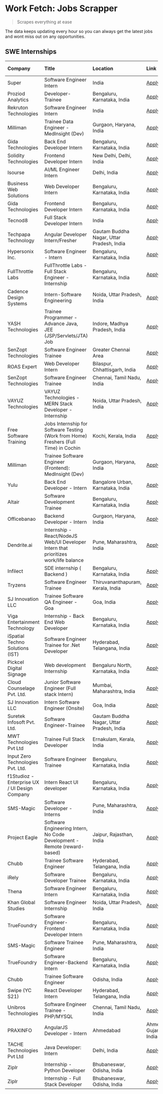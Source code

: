 # Work Fetch: Jobs Scrapper
> Scrapes everything at ease

The data keeps updating every hour so you can always get the latest jobs and wont miss out on any opportunities.

## SWE Internships
<!--START_SECTION:workfetch-->
| Company                                       | Title                                                                                | Location                                  | Link                                                                                                                                                                                                                                                                                                         | Date Posted   |
|:----------------------------------------------|:-------------------------------------------------------------------------------------|:------------------------------------------|:-------------------------------------------------------------------------------------------------------------------------------------------------------------------------------------------------------------------------------------------------------------------------------------------------------------|:--------------|
| Super                                         | Software Engineer Intern                                                             | India                                     | [Apply](https://in.linkedin.com/jobs/view/software-engineer-intern-at-super-3832648104?refId=qFuGEy43mOreOlP4hn8KSQ%3D%3D&trackingId=OKEWBeSoPvJf83Hxl7ljHg%3D%3D&position=6&pageNum=1&trk=public_jobs_jserp-result_search-card)                                                                             | 2024-02-23    |
| Proziod Analytics                             | Developer-Trainee                                                                    | Bengaluru, Karnataka, India               | [Apply](https://in.linkedin.com/jobs/view/developer-trainee-at-proziod-analytics-3838200708?refId=qFuGEy43mOreOlP4hn8KSQ%3D%3D&trackingId=PwUltqUIpKF9%2Fsq078cOzA%3D%3D&position=17&pageNum=1&trk=public_jobs_jserp-result_search-card)                                                                     | 2024-02-23    |
| Rekruton Technologies                         | Software Engineer Intern                                                             | India                                     | [Apply](https://in.linkedin.com/jobs/view/software-engineer-intern-at-rekruton-technologies-3838288724?refId=qFuGEy43mOreOlP4hn8KSQ%3D%3D&trackingId=94Qm%2FJ%2BqfyoTglBXiIHVIQ%3D%3D&position=24&pageNum=1&trk=public_jobs_jserp-result_search-card)                                                        | 2024-02-23    |
| Milliman                                      | Trainee Data Engineer - MedInsight (Dev)                                             | Gurgaon, Haryana, India                   | [Apply](https://in.linkedin.com/jobs/view/trainee-data-engineer-medinsight-dev-at-milliman-3789275187?refId=x%2FjCiPkpRDxKjhCJQa7JcA%3D%3D&trackingId=ZHrzYJzH2s1pu6aE4snOrQ%3D%3D&position=13&pageNum=2&trk=public_jobs_jserp-result_search-card)                                                           | 2024-02-23    |
| Gida Technologies                             | Back End Developer Intern                                                            | Bengaluru, Karnataka, India               | [Apply](https://in.linkedin.com/jobs/view/back-end-developer-intern-at-gida-technologies-3836849295?refId=x%2FjCiPkpRDxKjhCJQa7JcA%3D%3D&trackingId=3OOQzt0SpYmTv0Vug1V%2F2A%3D%3D&position=18&pageNum=2&trk=public_jobs_jserp-result_search-card)                                                           | 2024-02-23    |
| Solidity Technologies                         | Frontend Developer Intern                                                            | New Delhi, Delhi, India                   | [Apply](https://in.linkedin.com/jobs/view/frontend-developer-intern-at-solidity-technologies-3831583934?refId=qFuGEy43mOreOlP4hn8KSQ%3D%3D&trackingId=BVKVX5HYWTIaJ9ORsnAPlA%3D%3D&position=22&pageNum=1&trk=public_jobs_jserp-result_search-card)                                                           | 2024-02-22    |
| Isourse                                       | AI/ML Engineer Intern                                                                | Delhi, India                              | [Apply](https://in.linkedin.com/jobs/view/ai-ml-engineer-intern-at-isourse-3837826475?refId=4Rd0TTjBRtV7Im7t3XFlTw%3D%3D&trackingId=Ig5HCcSrnU%2BiF53LZ92K5A%3D%3D&position=2&pageNum=3&trk=public_jobs_jserp-result_search-card)                                                                            | 2024-02-22    |
| Business Web Solutions                        | Web Developer Intern                                                                 | Bengaluru, Karnataka, India               | [Apply](https://in.linkedin.com/jobs/view/web-developer-intern-at-business-web-solutions-3835789494?refId=eP2o6kioN%2B9fmvrZ2AEYyw%3D%3D&trackingId=NruBup3SOhwPqB%2FzXnUChw%3D%3D&position=22&pageNum=0&trk=public_jobs_jserp-result_search-card)                                                           | 2024-02-21    |
| Gida Technologies                             | Frontend Developer Intern                                                            | Bengaluru, Karnataka, India               | [Apply](https://in.linkedin.com/jobs/view/frontend-developer-intern-at-gida-technologies-3836040945?refId=qFuGEy43mOreOlP4hn8KSQ%3D%3D&trackingId=0oAW0vlLinQOW9N74HgYVQ%3D%3D&position=1&pageNum=1&trk=public_jobs_jserp-result_search-card)                                                                | 2024-02-21    |
| Tecnod8                                       | Full Stack Developer Intern                                                          | India                                     | [Apply](https://in.linkedin.com/jobs/view/full-stack-developer-intern-at-tecnod8-3830985407?refId=x%2FjCiPkpRDxKjhCJQa7JcA%3D%3D&trackingId=S3MasvsJXGDICm1wgeZelA%3D%3D&position=3&pageNum=2&trk=public_jobs_jserp-result_search-card)                                                                      | 2024-02-21    |
| Techpapa Technology                           | Angular Developer Intern/Fresher                                                     | Gautam Buddha Nagar, Uttar Pradesh, India | [Apply](https://in.linkedin.com/jobs/view/angular-developer-intern-fresher-at-techpapa-technology-3834305862?refId=qFuGEy43mOreOlP4hn8KSQ%3D%3D&trackingId=7oJyj0UrBVOZ9hgwYjkDAA%3D%3D&position=21&pageNum=1&trk=public_jobs_jserp-result_search-card)                                                      | 2024-02-20    |
| Hypersonix Inc.                               | Software Engineer - Intern                                                           | Bengaluru, Karnataka, India               | [Apply](https://in.linkedin.com/jobs/view/software-engineer-intern-at-hypersonix-inc-3833055982?refId=eP2o6kioN%2B9fmvrZ2AEYyw%3D%3D&trackingId=%2FfTBpZZ0is0eXUiMncrysw%3D%3D&position=3&pageNum=0&trk=public_jobs_jserp-result_search-card)                                                                | 2024-02-18    |
| FullThrottle Labs                             | FullThrottle Labs - Full Stack Engineer - Internship                                 | Bengaluru, Karnataka, India               | [Apply](https://in.linkedin.com/jobs/view/fullthrottle-labs-full-stack-engineer-internship-at-fullthrottle-labs-3829636016?refId=x%2FjCiPkpRDxKjhCJQa7JcA%3D%3D&trackingId=d%2Br2F0B7crPTMYU8NVwVmA%3D%3D&position=4&pageNum=2&trk=public_jobs_jserp-result_search-card)                                     | 2024-02-17    |
| Cadence Design Systems                        | Intern-Software Engineering                                                          | Noida, Uttar Pradesh, India               | [Apply](https://in.linkedin.com/jobs/view/intern-software-engineering-at-cadence-design-systems-3794689056?refId=x%2FjCiPkpRDxKjhCJQa7JcA%3D%3D&trackingId=kspKAqIDxXBLNMQzMcGlGw%3D%3D&position=16&pageNum=2&trk=public_jobs_jserp-result_search-card)                                                      | 2024-02-17    |
| YASH Technologies                             | Trainee Programmer - Advance Java, JEE (JSP/Servlets/JTA) Job                        | Indore, Madhya Pradesh, India             | [Apply](https://in.linkedin.com/jobs/view/trainee-programmer-advance-java-jee-jsp-servlets-jta-job-at-yash-technologies-3811759183?refId=eP2o6kioN%2B9fmvrZ2AEYyw%3D%3D&trackingId=QuoLy2Y2Sr4mxrmLmDaQkw%3D%3D&position=13&pageNum=0&trk=public_jobs_jserp-result_search-card)                              | 2024-02-13    |
| SenZopt Technologies                          | Software Engineer Trainee                                                            | Greater Chennai Area                      | [Apply](https://in.linkedin.com/jobs/view/software-engineer-trainee-at-senzopt-technologies-3827688781?refId=qFuGEy43mOreOlP4hn8KSQ%3D%3D&trackingId=Fu%2FG3jp14lkcggeNkqAuLw%3D%3D&position=8&pageNum=1&trk=public_jobs_jserp-result_search-card)                                                           | 2024-02-12    |
| ROAS Expert                                   | Web Developer Intern                                                                 | Bilaspur, Chhattisgarh, India             | [Apply](https://in.linkedin.com/jobs/view/web-developer-intern-at-roas-expert-3828189292?refId=qFuGEy43mOreOlP4hn8KSQ%3D%3D&trackingId=u2DrG2rl%2BNwrWtzt3X%2FegA%3D%3D&position=13&pageNum=1&trk=public_jobs_jserp-result_search-card)                                                                      | 2024-02-12    |
| SenZopt Technologies                          | Software Engineer Trainee                                                            | Chennai, Tamil Nadu, India                | [Apply](https://in.linkedin.com/jobs/view/software-engineer-trainee-at-senzopt-technologies-3827686880?refId=qFuGEy43mOreOlP4hn8KSQ%3D%3D&trackingId=GT%2FoVmkcYTNlgj4KOWZziA%3D%3D&position=23&pageNum=1&trk=public_jobs_jserp-result_search-card)                                                          | 2024-02-12    |
| VAYUZ Technologies                            | VAYUZ Technologies - MERN Stack Developer - Internship                               | Noida, Uttar Pradesh, India               | [Apply](https://in.linkedin.com/jobs/view/vayuz-technologies-mern-stack-developer-internship-at-vayuz-technologies-3822619356?refId=qFuGEy43mOreOlP4hn8KSQ%3D%3D&trackingId=CUC91xYeS6%2FI3M9vYZYbow%3D%3D&position=25&pageNum=1&trk=public_jobs_jserp-result_search-card)                                   | 2024-02-10    |
| Free Software Training                        | Jobs Internship for Software Testing (Work from Home) Freshers (Full Time) in Cochin | Kochi, Kerala, India                      | [Apply](https://in.linkedin.com/jobs/view/jobs-internship-for-software-testing-work-from-home-freshers-full-time-in-cochin-at-free-software-training-3826557030?refId=x%2FjCiPkpRDxKjhCJQa7JcA%3D%3D&trackingId=tewgDaKy5OIk5o07EZ39xA%3D%3D&position=20&pageNum=2&trk=public_jobs_jserp-result_search-card) | 2024-02-10    |
| Milliman                                      | Trainee Software Engineer (Frontend): MedInsight (Dev)                               | Gurgaon, Haryana, India                   | [Apply](https://in.linkedin.com/jobs/view/trainee-software-engineer-frontend-medinsight-dev-at-milliman-3792874280?refId=eP2o6kioN%2B9fmvrZ2AEYyw%3D%3D&trackingId=AKYRC2hLwOfmX7fPk%2B4yLA%3D%3D&position=5&pageNum=0&trk=public_jobs_jserp-result_search-card)                                             | 2024-02-09    |
| Yulu                                          | Back End Developer - Intern                                                          | Bangalore Urban, Karnataka, India         | [Apply](https://in.linkedin.com/jobs/view/back-end-developer-intern-at-yulu-3821682220?refId=eP2o6kioN%2B9fmvrZ2AEYyw%3D%3D&trackingId=gY7iTpNk4KFLeuwJFQM0jg%3D%3D&position=8&pageNum=0&trk=public_jobs_jserp-result_search-card)                                                                           | 2024-02-04    |
| Altair                                        | Software Development Trainee                                                         | Bengaluru, Karnataka, India               | [Apply](https://in.linkedin.com/jobs/view/software-development-trainee-at-altair-3817606202?refId=eP2o6kioN%2B9fmvrZ2AEYyw%3D%3D&trackingId=P1b3IkfWnFPwEJ7dec0DZQ%3D%3D&position=12&pageNum=0&trk=public_jobs_jserp-result_search-card)                                                                     | 2024-01-31    |
| Officebanao                                   | Backend Developer - Intern                                                           | Gurgaon, Haryana, India                   | [Apply](https://in.linkedin.com/jobs/view/backend-developer-intern-at-officebanao-3814263731?refId=eP2o6kioN%2B9fmvrZ2AEYyw%3D%3D&trackingId=TzRooy8vV5qm%2FLg6ekli9A%3D%3D&position=20&pageNum=0&trk=public_jobs_jserp-result_search-card)                                                                  | 2024-01-31    |
| Dendrite.ai                                   | Internship - React/NodeJS Web/UI Developer Intern that prioritizes work/life balance | Pune, Maharashtra, India                  | [Apply](https://in.linkedin.com/jobs/view/internship-react-nodejs-web-ui-developer-intern-that-prioritizes-work-life-balance-at-dendrite-ai-3818948068?refId=qFuGEy43mOreOlP4hn8KSQ%3D%3D&trackingId=n3afWkKKu4UWfkYvBuWCHA%3D%3D&position=4&pageNum=1&trk=public_jobs_jserp-result_search-card)             | 2024-01-31    |
| Infilect                                      | SDE internship ( Backend )                                                           | Bengaluru, Karnataka, India               | [Apply](https://in.linkedin.com/jobs/view/sde-internship-backend-at-infilect-3815120558?refId=eP2o6kioN%2B9fmvrZ2AEYyw%3D%3D&trackingId=TrV6mLNyYxrJYx85IOtueQ%3D%3D&position=21&pageNum=0&trk=public_jobs_jserp-result_search-card)                                                                         | 2024-01-25    |
| Tryzens                                       | Software Engineer Trainee                                                            | Thiruvananthapuram, Kerala, India         | [Apply](https://in.linkedin.com/jobs/view/software-engineer-trainee-at-tryzens-3809363491?refId=qFuGEy43mOreOlP4hn8KSQ%3D%3D&trackingId=2tPVr%2FzKhgLYU%2Bsd2sOkVw%3D%3D&position=12&pageNum=1&trk=public_jobs_jserp-result_search-card)                                                                     | 2024-01-18    |
| SJ Innovation LLC                             | Trainee Software QA Engineer - Goa                                                   | Goa, India                                | [Apply](https://in.linkedin.com/jobs/view/trainee-software-qa-engineer-goa-at-sj-innovation-llc-3804578231?refId=4Rd0TTjBRtV7Im7t3XFlTw%3D%3D&trackingId=mG%2BhmfNotAM31jhNuOAEFQ%3D%3D&position=13&pageNum=3&trk=public_jobs_jserp-result_search-card)                                                      | 2024-01-18    |
| Viga Entertainment Technology                 | Internship - Back End Web Developer                                                  | Bengaluru, Karnataka, India               | [Apply](https://in.linkedin.com/jobs/view/internship-back-end-web-developer-at-viga-entertainment-technology-3817712040?refId=4Rd0TTjBRtV7Im7t3XFlTw%3D%3D&trackingId=gf0nnit8imdA4HrHAdMwdQ%3D%3D&position=6&pageNum=3&trk=public_jobs_jserp-result_search-card)                                            | 2024-01-17    |
| iSpatial Techno Solutions (IST)               | Software Engineer Trainee for .Net Developer                                         | Hyderabad, Telangana, India               | [Apply](https://in.linkedin.com/jobs/view/software-engineer-trainee-for-net-developer-at-ispatial-techno-solutions-ist-3826984352?refId=x%2FjCiPkpRDxKjhCJQa7JcA%3D%3D&trackingId=lLOX87nLrSEln7MCxPeDVw%3D%3D&position=23&pageNum=2&trk=public_jobs_jserp-result_search-card)                               | 2024-01-16    |
| Pickcel Digital Signage                       | Web development Internship                                                           | Bengaluru North, Karnataka, India         | [Apply](https://in.linkedin.com/jobs/view/web-development-internship-at-pickcel-digital-signage-3826062393?refId=x%2FjCiPkpRDxKjhCJQa7JcA%3D%3D&trackingId=XdLv1rb3agZ640DlBQPx1g%3D%3D&position=7&pageNum=2&trk=public_jobs_jserp-result_search-card)                                                       | 2024-01-15    |
| Cloud Counselage Pvt. Ltd.                    | Junior Software Engineer (Full stack Intern)                                         | Mumbai, Maharashtra, India                | [Apply](https://in.linkedin.com/jobs/view/junior-software-engineer-full-stack-intern-at-cloud-counselage-pvt-ltd-3803132814?refId=eP2o6kioN%2B9fmvrZ2AEYyw%3D%3D&trackingId=KdhKbCaex5om95oCv%2Fq1Fg%3D%3D&position=23&pageNum=0&trk=public_jobs_jserp-result_search-card)                                   | 2024-01-11    |
| SJ Innovation LLC                             | Intern Software Engineer (Onsite)                                                    | Goa, India                                | [Apply](https://in.linkedin.com/jobs/view/intern-software-engineer-onsite-at-sj-innovation-llc-3799959011?refId=x%2FjCiPkpRDxKjhCJQa7JcA%3D%3D&trackingId=CBTDWy5rStPq7b1%2BaQQl9g%3D%3D&position=9&pageNum=2&trk=public_jobs_jserp-result_search-card)                                                      | 2024-01-11    |
| Suretek Infosoft Pvt. Ltd.                    | Software Engineer-Trainee                                                            | Gautam Buddha Nagar, Uttar Pradesh, India | [Apply](https://in.linkedin.com/jobs/view/software-engineer-trainee-at-suretek-infosoft-pvt-ltd-3800934643?refId=eP2o6kioN%2B9fmvrZ2AEYyw%3D%3D&trackingId=gXT1C45VO8nqsNoeiieAYw%3D%3D&position=11&pageNum=0&trk=public_jobs_jserp-result_search-card)                                                      | 2024-01-09    |
| MWT Technologies Pvt Ltd                      | Trainee Full Stack Developer                                                         | Ernakulam, Kerala, India                  | [Apply](https://in.linkedin.com/jobs/view/trainee-full-stack-developer-at-mwt-technologies-pvt-ltd-3800921715?refId=eP2o6kioN%2B9fmvrZ2AEYyw%3D%3D&trackingId=fqqP%2FGa4ifxzNcrxBxdxyA%3D%3D&position=15&pageNum=0&trk=public_jobs_jserp-result_search-card)                                                 | 2024-01-09    |
| Input Zero Technologies Pvt. Ltd.             | Software Engineer Trainee                                                            | Bengaluru, Karnataka, India               | [Apply](https://in.linkedin.com/jobs/view/software-engineer-trainee-at-input-zero-technologies-pvt-ltd-3800927643?refId=qFuGEy43mOreOlP4hn8KSQ%3D%3D&trackingId=wQ8Kt16PU0G5an5DvWHLjA%3D%3D&position=5&pageNum=1&trk=public_jobs_jserp-result_search-card)                                                  | 2024-01-09    |
| f1Studioz - Enterprise UX / UI Design Company | Intern React UI developer                                                            | Bengaluru, Karnataka, India               | [Apply](https://in.linkedin.com/jobs/view/intern-react-ui-developer-at-f1studioz-enterprise-ux-ui-design-company-3796354738?refId=eP2o6kioN%2B9fmvrZ2AEYyw%3D%3D&trackingId=2HFmn%2BryWEx0cbcfSE7eNQ%3D%3D&position=6&pageNum=0&trk=public_jobs_jserp-result_search-card)                                    | 2024-01-08    |
| SMS-Magic                                     | Software Developer -Interns                                                          | Pune, Maharashtra, India                  | [Apply](https://in.linkedin.com/jobs/view/software-developer-interns-at-sms-magic-3799485343?refId=qFuGEy43mOreOlP4hn8KSQ%3D%3D&trackingId=yTXopJVOLJ24BL3FMrc0EA%3D%3D&position=7&pageNum=1&trk=public_jobs_jserp-result_search-card)                                                                       | 2024-01-05    |
| Project Eagle                                 | Software Engineering Intern, No Code Development - Remote (reward-based)             | Jaipur, Rajasthan, India                  | [Apply](https://in.linkedin.com/jobs/view/software-engineering-intern-no-code-development-remote-reward-based-at-project-eagle-3813380172?refId=4Rd0TTjBRtV7Im7t3XFlTw%3D%3D&trackingId=vm%2FwwqK88E8qb0V118BbnQ%3D%3D&position=25&pageNum=3&trk=public_jobs_jserp-result_search-card)                       | 2023-12-30    |
| Chubb                                         | Trainee Software Engineer                                                            | Hyderabad, Telangana, India               | [Apply](https://in.linkedin.com/jobs/view/trainee-software-engineer-at-chubb-3811550279?refId=4Rd0TTjBRtV7Im7t3XFlTw%3D%3D&trackingId=QwV5I%2Bh9%2FkyU9fQk6eakqg%3D%3D&position=3&pageNum=3&trk=public_jobs_jserp-result_search-card)                                                                        | 2023-12-28    |
| iRely                                         | Software Developer Trainee                                                           | Bengaluru, Karnataka, India               | [Apply](https://in.linkedin.com/jobs/view/software-developer-trainee-at-irely-3801577534?refId=eP2o6kioN%2B9fmvrZ2AEYyw%3D%3D&trackingId=Xvyivv%2BRHzwPCZBa57YN5A%3D%3D&position=18&pageNum=0&trk=public_jobs_jserp-result_search-card)                                                                      | 2023-12-22    |
| Thena                                         | Software Engineer Intern                                                             | Bengaluru, Karnataka, India               | [Apply](https://in.linkedin.com/jobs/view/software-engineer-intern-at-thena-3778731751?refId=eP2o6kioN%2B9fmvrZ2AEYyw%3D%3D&trackingId=FP1tyaqLIjBLr4gF7Uj3OA%3D%3D&position=10&pageNum=0&trk=public_jobs_jserp-result_search-card)                                                                          | 2023-12-05    |
| Khan Global Studies                           | Software Engineer Internship                                                         | Noida, Uttar Pradesh, India               | [Apply](https://in.linkedin.com/jobs/view/software-engineer-internship-at-khan-global-studies-3766942197?refId=qFuGEy43mOreOlP4hn8KSQ%3D%3D&trackingId=5Oj%2FDcD7UR%2FXkQtZ32pzuw%3D%3D&position=19&pageNum=1&trk=public_jobs_jserp-result_search-card)                                                      | 2023-11-27    |
| TrueFoundry                                   | Software Engineer- Frontend Developer Intern                                         | Bengaluru, Karnataka, India               | [Apply](https://in.linkedin.com/jobs/view/software-engineer-frontend-developer-intern-at-truefoundry-3790095058?refId=eP2o6kioN%2B9fmvrZ2AEYyw%3D%3D&trackingId=XEU61XFv1IMCByUu4mTs4w%3D%3D&position=9&pageNum=0&trk=public_jobs_jserp-result_search-card)                                                  | 2023-11-24    |
| SMS-Magic                                     | Software Trainee Engineer                                                            | Pune, Maharashtra, India                  | [Apply](https://in.linkedin.com/jobs/view/software-trainee-engineer-at-sms-magic-3761409781?refId=eP2o6kioN%2B9fmvrZ2AEYyw%3D%3D&trackingId=T9d1jzjQLEt9rdz3KfBD3A%3D%3D&position=25&pageNum=0&trk=public_jobs_jserp-result_search-card)                                                                     | 2023-11-16    |
| TrueFoundry                                   | Software Engineer-Backend Intern                                                     | Bengaluru, Karnataka, India               | [Apply](https://in.linkedin.com/jobs/view/software-engineer-backend-intern-at-truefoundry-3779508170?refId=qFuGEy43mOreOlP4hn8KSQ%3D%3D&trackingId=uxzmT9Bg4UETt2ejrZHj0A%3D%3D&position=3&pageNum=1&trk=public_jobs_jserp-result_search-card)                                                               | 2023-11-10    |
| Chubb                                         | Trainee Software Engineer                                                            | Odisha, India                             | [Apply](https://in.linkedin.com/jobs/view/trainee-software-engineer-at-chubb-3756335100?refId=4Rd0TTjBRtV7Im7t3XFlTw%3D%3D&trackingId=DZyF9f7Khdo%2FmPyF0kpsUA%3D%3D&position=5&pageNum=3&trk=public_jobs_jserp-result_search-card)                                                                          | 2023-11-02    |
| Swipe (YC S21)                                | React Developer Intern                                                               | Hyderabad, Telangana, India               | [Apply](https://in.linkedin.com/jobs/view/react-developer-intern-at-swipe-yc-s21-3737600089?refId=eP2o6kioN%2B9fmvrZ2AEYyw%3D%3D&trackingId=tsLs2O2iOhDkHQywuHSxMg%3D%3D&position=16&pageNum=0&trk=public_jobs_jserp-result_search-card)                                                                     | 2023-10-13    |
| Unibros Technologies                          | Software Engineer Trainee - PHP/MYSQL                                                | Chennai, Tamil Nadu, India                | [Apply](https://in.linkedin.com/jobs/view/software-engineer-trainee-php-mysql-at-unibros-technologies-3656599241?refId=qFuGEy43mOreOlP4hn8KSQ%3D%3D&trackingId=gZEvbTNs%2BhAmz2sWaZr8DA%3D%3D&position=9&pageNum=1&trk=public_jobs_jserp-result_search-card)                                                 | 2023-06-12    |
| PRAXINFO                                      | AngularJS Developer - Intern | Ahmedabad                                             | Ahmedabad, Gujarat, India                 | [Apply](https://in.linkedin.com/jobs/view/angularjs-developer-intern-ahmedabad-at-praxinfo-3656594961?refId=x%2FjCiPkpRDxKjhCJQa7JcA%3D%3D&trackingId=7SpwD%2BriCUAoX0LcE67XIQ%3D%3D&position=24&pageNum=2&trk=public_jobs_jserp-result_search-card)                                                         | 2023-06-12    |
| TACHE Technologies Pvt Ltd                    | Java Developer: Intern                                                               | Delhi, India                              | [Apply](https://in.linkedin.com/jobs/view/java-developer-intern-at-tache-technologies-pvt-ltd-3627622735?refId=x%2FjCiPkpRDxKjhCJQa7JcA%3D%3D&trackingId=v9Qt4Xol6VrGHgl9zclHhQ%3D%3D&position=17&pageNum=2&trk=public_jobs_jserp-result_search-card)                                                        | 2023-06-06    |
| Ziplr                                         | Internship - Python Developer                                                        | Bhubaneswar, Odisha, India                | [Apply](https://in.linkedin.com/jobs/view/internship-python-developer-at-ziplr-3645677592?refId=x%2FjCiPkpRDxKjhCJQa7JcA%3D%3D&trackingId=URnLPnaTCh4UCZayAR6LOQ%3D%3D&position=10&pageNum=2&trk=public_jobs_jserp-result_search-card)                                                                       | 2023-06-02    |
| Ziplr                                         | Internship - Full Stack Developer                                                    | Bhubaneswar, Odisha, India                | [Apply](https://in.linkedin.com/jobs/view/internship-full-stack-developer-at-ziplr-3645675705?refId=x%2FjCiPkpRDxKjhCJQa7JcA%3D%3D&trackingId=IObk3Ke9tAJMhwGZ9AYcQw%3D%3D&position=19&pageNum=2&trk=public_jobs_jserp-result_search-card)                                                                   | 2023-06-02    |
<!--END_SECTION:workfetch-->

